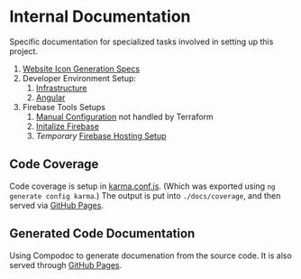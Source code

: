 # Internal Documentation

Specific documentation for specialized tasks involved in setting up this project.

1. [Website Icon Generation Specs](create-website-icons.md)
2. Developer Environment Setup:
   1. [Infrastructure](developer-setup-terraform.md)
   2. [Angular](developer-setup-angular.md)
3. Firebase Tools Setups
   1. [Manual Configuration](firebase-manual-config.md) not handled by Terraform
   2. [Initalize Firebase](firebase-init.md)
   3. _Temporary_ [Firebase Hosting Setup](firebase-hosting-config.md)

## Code Coverage

Code coverage is setup in [karma.conf.js](/karma.conf.js). (Which was exported
using `ng generate config karma`.) The output is put into `./docs/coverage`, and
then served via [GitHub Pages](https://rgant.github.io/brainfry/coverage/index.html).

## Generated Code Documentation

Using Compodoc to generate documenation from the source code. It is also served
through [GitHub Pages](https://rgant.github.io/brainfry/documentation/index.html).
